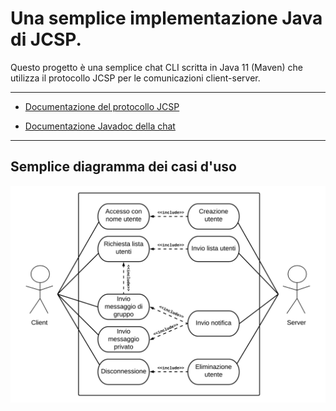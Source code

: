# Una semplice implementazione Java di JCSP.
Questo progetto è una semplice chat CLI scritta in Java 11 (Maven) che utilizza il protocollo JCSP
per le comunicazioni client-server.

---

- [Documentazione del protocollo JCSP](./jcsp.pdf)

- [Documentazione Javadoc della chat](https://lotti-meucci.github.io/chat/)

---

## Semplice diagramma dei casi d'uso

![Diagramma](./docs/diagram.png)
